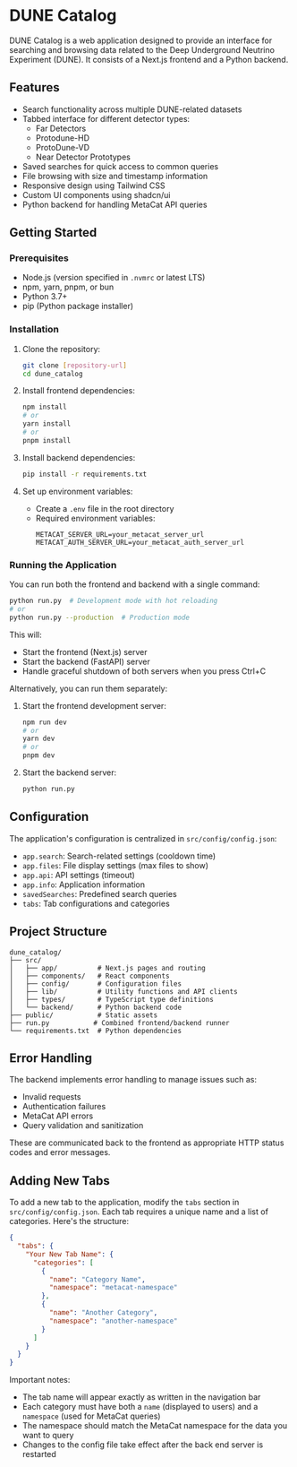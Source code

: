 # DUNE Catalog

DUNE Catalog is a web application designed to provide an interface for searching and browsing data related to the Deep Underground Neutrino Experiment (DUNE). It consists of a Next.js frontend and a Python backend.

## Features

- Search functionality across multiple DUNE-related datasets
- Tabbed interface for different detector types:
  - Far Detectors
  - Protodune-HD
  - ProtoDune-VD
  - Near Detector Prototypes
- Saved searches for quick access to common queries
- File browsing with size and timestamp information
- Responsive design using Tailwind CSS
- Custom UI components using shadcn/ui
- Python backend for handling MetaCat API queries

## Getting Started

### Prerequisites

- Node.js (version specified in `.nvmrc` or latest LTS)
- npm, yarn, pnpm, or bun
- Python 3.7+
- pip (Python package installer)

### Installation

1. Clone the repository:
   ```bash
   git clone [repository-url]
   cd dune_catalog
   ```

2. Install frontend dependencies:
   ```bash
   npm install
   # or
   yarn install
   # or
   pnpm install
   ```

3. Install backend dependencies:
   ```bash
   pip install -r requirements.txt
   ```

4. Set up environment variables:
   - Create a `.env` file in the root directory
   - Required environment variables:
     ```
     METACAT_SERVER_URL=your_metacat_server_url
     METACAT_AUTH_SERVER_URL=your_metacat_auth_server_url
     ```

### Running the Application

You can run both the frontend and backend with a single command:

```bash
python run.py  # Development mode with hot reloading
# or
python run.py --production  # Production mode
```

This will:
- Start the frontend (Next.js) server
- Start the backend (FastAPI) server
- Handle graceful shutdown of both servers when you press Ctrl+C

Alternatively, you can run them separately:

1. Start the frontend development server: 
   ```bash
   npm run dev
   # or
   yarn dev
   # or
   pnpm dev
   ```

2. Start the backend server:
   ```bash
   python run.py
   ```

## Configuration

The application's configuration is centralized in `src/config/config.json`:

- `app.search`: Search-related settings (cooldown time)
- `app.files`: File display settings (max files to show)
- `app.api`: API settings (timeout)
- `app.info`: Application information
- `savedSearches`: Predefined search queries
- `tabs`: Tab configurations and categories

## Project Structure

```
dune_catalog/
├── src/
│   ├── app/          # Next.js pages and routing
│   ├── components/   # React components
│   ├── config/       # Configuration files
│   ├── lib/          # Utility functions and API clients
│   ├── types/        # TypeScript type definitions
│   └── backend/      # Python backend code
├── public/           # Static assets
├── run.py           # Combined frontend/backend runner
└── requirements.txt  # Python dependencies
```

## Error Handling

The backend implements error handling to manage issues such as:
- Invalid requests
- Authentication failures
- MetaCat API errors
- Query validation and sanitization

These are communicated back to the frontend as appropriate HTTP status codes and error messages.

## Adding New Tabs

To add a new tab to the application, modify the `tabs` section in `src/config/config.json`. Each tab requires a unique name and a list of categories. Here's the structure:

```json
{
  "tabs": {
    "Your New Tab Name": {
      "categories": [
        {
          "name": "Category Name",
          "namespace": "metacat-namespace"
        },
        {
          "name": "Another Category",
          "namespace": "another-namespace"
        }
      ]
    }
  }
}
```
Important notes:
- The tab name will appear exactly as written in the navigation bar
- Each category must have both a `name` (displayed to users) and a `namespace` (used for MetaCat queries)
- The namespace should match the MetaCat namespace for the data you want to query
- Changes to the config file take effect after the back end server is restarted
